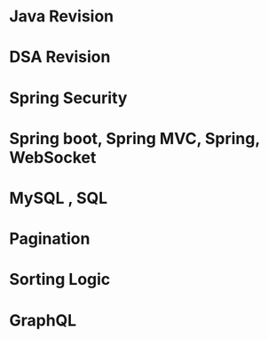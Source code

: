 # Java Revision 
# DSA Revision
# Spring Security
# Spring boot, Spring MVC, Spring, WebSocket
# MySQL , SQL
# Pagination
# Sorting Logic
# GraphQL
